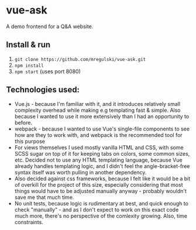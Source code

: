 # vue-ask

A demo frontend for a Q&A website.

## Install & run
1. `git clone https://github.com/mregulski/vue-ask.git`
2. `npm install`
3. `npm start` (uses port 8080)

## Technologies used:
* Vue.js - because I'm familiar with it, and it introduces relatively small complexity overhead while making e.g templating fast & simple. Also because I wanted to use it more extensively than I had an opportunity to before.
* webpack - because I wanted to use Vue's single-file components to see how are they to work with, and webpack is the recommended tool for this purpose
* For views themselves I used mostly vanilla HTML and CSS, with some SCSS sugar on top of it for keeping tabs on colors, some common sizes, etc. Decided not to use any HTML templating language, because Vue already handles templating logic, and I didn't feel the angle-bracket-free syntax itself was worth pulling in another dependency.
* Also decided against css frameworks, because I felt like it would be a bit of overkill for the project of this size, especially considering that most things would have to be adjusted manually anyway - probably wouldn't save me that much time.
* No unit tests, because logic is rudimentary at best, and quick enough to check "manually" - and as I don't expect to work on this exact code much more, there's no perspective of the comlexity growing. Also, time constraints.
